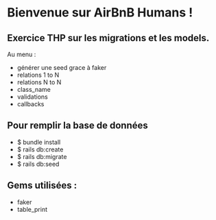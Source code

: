 # Bienvenue sur AirBnB Humans !

## Exercice THP sur les migrations et les models.

Au menu : 
- générer une seed grace à faker
- relations 1 to N 
- relations N to N
- class_name
- validations
- callbacks

## Pour remplir la base de données 

- $ bundle install 
- $ rails db:create 
- $ rails db:migrate
- $ rails db:seed

## Gems utilisées : 

- faker
- table_print

